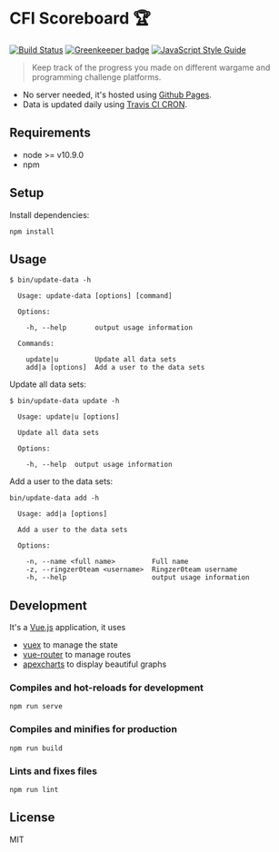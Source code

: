 # CFI Scoreboard :trophy:

[![Build Status](https://travis-ci.org/CFI-UL/scoreboard.svg?branch=master)](https://travis-ci.org/CFI-UL/scoreboard)
[![Greenkeeper badge](https://badges.greenkeeper.io/CFI-UL/scoreboard.svg)](https://greenkeeper.io/)
[![JavaScript Style Guide](https://img.shields.io/badge/code_style-standard-brightgreen.svg)](https://standardjs.com)

> Keep track of the progress you made on different wargame and programming challenge platforms.

- No server needed, it's hosted using [Github Pages](https://pages.github.com/).
- Data is updated daily using [Travis CI CRON](https://docs.travis-ci.com/user/cron-jobs/).

## Requirements

- node >= v10.9.0
- npm

## Setup

Install dependencies:

```shell
npm install
```

## Usage

```
$ bin/update-data -h

  Usage: update-data [options] [command]

  Options:

    -h, --help       output usage information

  Commands:

    update|u         Update all data sets
    add|a [options]  Add a user to the data sets

```

Update all data sets:

```
$ bin/update-data update -h

  Usage: update|u [options]

  Update all data sets

  Options:

    -h, --help  output usage information

```

Add a user to the data sets:

```
bin/update-data add -h

  Usage: add|a [options]

  Add a user to the data sets

  Options:

    -n, --name <full name>         Full name
    -z, --ringzer0team <username>  Ringzer0team username
    -h, --help                     output usage information

```

## Development

It's a [Vue.js](https://vuejs.org/) application, it uses

- [vuex](https://vuex.vuejs.org/) to manage the state
- [vue-router](https://router.vuejs.org/) to manage routes
- [apexcharts](https://apexcharts.com/) to display beautiful graphs

### Compiles and hot-reloads for development

```
npm run serve
```

### Compiles and minifies for production

```
npm run build
```

### Lints and fixes files

```
npm run lint
```


## License

MIT
